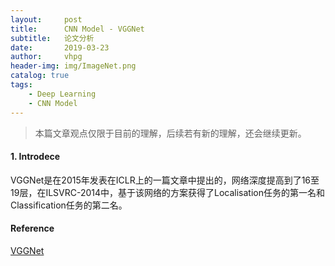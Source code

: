 ```yaml
---
layout:     post
title:      CNN Model - VGGNet
subtitle:   论文分析
date:       2019-03-23
author:     vhpg
header-img: img/ImageNet.png
catalog: true
tags:
    - Deep Learning
    - CNN Model
---
```

> 本篇文章观点仅限于目前的理解，后续若有新的理解，还会继续更新。

#### 1. Introdece
  VGGNet是在2015年发表在ICLR上的一篇文章中提出的，网络深度提高到了16至19层，在ILSVRC-2014中，基于该网络的方案获得了Localisation任务的第一名和Classification任务的第二名。



#### Reference
[VGGNet](https://arxiv.org/pdf/1409.1556.pdf)
